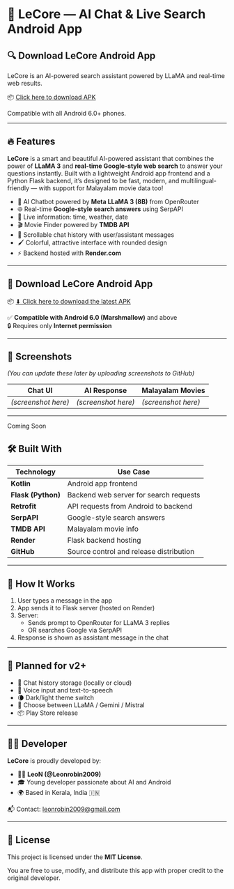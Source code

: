 # 🤖 LeCore — AI Chat & Live Search Android App

## 🔍 Download LeCore Android App
LeCore is an AI-powered search assistant powered by LLaMA and real-time web results.

📦 [Click here to download APK](https://github.com/Leonrobin2009/flask-search/releases/tag/release-2025-07-06)

Compatible with all Android 6.0+ phones.

---

## 🔥 Features

**LeCore** is a smart and beautiful AI-powered assistant that combines the power of **LLaMA 3** and **real-time Google-style web search** to answer your questions instantly. Built with a lightweight Android app frontend and a Python Flask backend, it’s designed to be fast, modern, and multilingual-friendly — with support for Malayalam movie data too!

- 🤖 AI Chatbot powered by **Meta LLaMA 3 (8B)** from OpenRouter
- 🌐 Real-time **Google-style search answers** using SerpAPI
- 📅 Live information: time, weather, date
- 🎬 Movie Finder powered by **TMDB API**
- 💬 Scrollable chat history with user/assistant messages
- 🖌️ Colorful, attractive interface with rounded design
- ⚡ Backend hosted with **Render.com**

---

## 📲 Download LeCore Android App

📦 [⬇ Click here to download the latest APK](https://github.com/Leonrobin2009/lecore-app/releases/latest)

✅ **Compatible with Android 6.0 (Marshmallow)** and above  
🔒 Requires only **Internet permission**

---

## 📸 Screenshots

*(You can update these later by uploading screenshots to GitHub)*

| Chat UI                          | AI Response                          | Malayalam Movies                 |
|----------------------------------|--------------------------------------|----------------------------------|
| *(screenshot here)*              | *(screenshot here)*                  | *(screenshot here)*              |

---
Coming Soon

## 🛠 Built With

| Technology      | Use Case                                |
|----------------|------------------------------------------|
| **Kotlin**      | Android app frontend                     |
| **Flask (Python)** | Backend web server for search requests |
| **Retrofit**    | API requests from Android to backend     |
| **SerpAPI**     | Google-style search answers              |
| **TMDB API**    | Malayalam movie info                     |
| **Render**      | Flask backend hosting                    |
| **GitHub**      | Source control and release distribution  |

---

## 🚀 How It Works

1. User types a message in the app
2. App sends it to Flask server (hosted on Render)
3. Server:
   - Sends prompt to OpenRouter for LLaMA 3 replies
   - OR searches Google via SerpAPI
4. Response is shown as assistant message in the chat

---

## 📅 Planned for v2+

- 💾 Chat history storage (locally or cloud)
- 🎤 Voice input and text-to-speech
- 🌘 Dark/light theme switch
- 🔀 Choose between LLaMA / Gemini / Mistral
- 📦 Play Store release

---

## 👨‍💻 Developer

**LeCore** is proudly developed by:

- 👨‍💻 **LeoN (@Leonrobin2009)**
- 🎓 Young developer passionate about AI and Android
- 🌍 Based in Kerala, India 🇮🇳

📬 Contact: leonrobin2009@gmail.com

---

## 📜 License

This project is licensed under the **MIT License**.

You are free to use, modify, and distribute this app with proper credit to the original developer.

